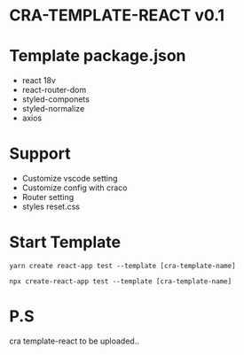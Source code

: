 # CRA-TEMPLATE-REACT v0.1

# Template package.json

- react 18v
- react-router-dom
- styled-componets
- styled-normalize
- axios

# Support

- Customize vscode setting
- Customize config with craco
- Router setting
- styles reset.css

# Start Template

```
yarn create react-app test --template [cra-template-name]
```

```
npx create-react-app test --template [cra-template-name]
```

# P.S

cra template-react to be uploaded..
